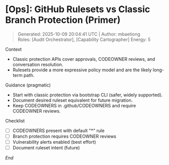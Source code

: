 # [Ops]: GitHub Rulesets vs Classic Branch Protection (Primer)  
> Generated: 2025-10-09 20:04:41 UTC | Author: mbaetiong  
Roles: [Audit Orchestrator], [Capability Cartographer]  Energy: 5

Context
- Classic protection APIs cover approvals, CODEOWNER reviews, and conversation resolution.
- Rulesets provide a more expressive policy model and are the likely long-term path.

Guidance (pragmatic)
- Start with classic protection via bootstrap CLI (safer, widely supported).
- Document desired ruleset equivalent for future migration.
- Keep CODEOWNERS in .github/CODEOWNERS and require CODEOWNER reviews.

Checklist
- [ ] CODEOWNERS present with default "*" rule
- [ ] Branch protection requires CODEOWNER reviews
- [ ] Vulnerability alerts enabled (best effort)
- [ ] Document ruleset intent (future)

*End*